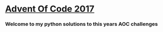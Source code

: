 # [Advent Of Code 2017](https://www.adventofcode.com)
### Welcome to my python solutions to this years AOC challenges

